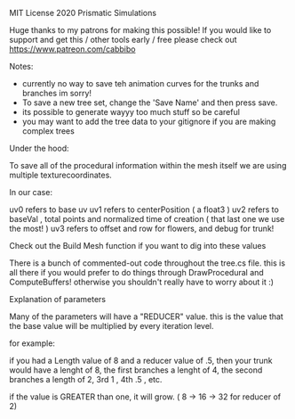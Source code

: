 ﻿MIT License 2020 Prismatic Simulations


Huge thanks to my patrons for making this possible!
If you would like to support and get this / other
tools early / free please check out https://www.patreon.com/cabbibo

Notes:

- currently no way to save teh animation curves for the trunks and branches im sorry!
- To save a new tree set, change the 'Save Name' and then press save.
- its possible to generate wayyy too much stuff so be careful
- you may want to add the tree data to your gitignore if you are making complex trees


Under the hood:

To save all of the procedural information within the mesh itself 
we are using multiple texturecoordinates.

In our case:

uv0 refers to base uv
uv1 refers to centerPosition ( a float3 )
uv2 refers to baseVal , total points and normalized time of creation ( that last one we use the most! )
uv3 refers to offset and row for flowers, and debug for trunk!

Check out the Build Mesh function if you want to dig into these values


There is a bunch of commented-out code throughout the tree.cs file. 
this is all there if you would prefer to do things through DrawProcedural 
and ComputeBuffers! otherwise you shouldn't really have to worry about it :)


Explanation of parameters

Many of the parameters will have a "REDUCER" value. this is the value
that the base value will be multiplied by every iteration level.

for example:

if you had a Length value of 8 and a reducer value of .5,
then your trunk would have a lenght of 8, the first branches
a lenght of 4, the second branches a length of 2, 3rd  1 , 4th .5 , etc. 

if the value is GREATER than one, it will grow. ( 8 -> 16 -> 32 for reducer of 2)








